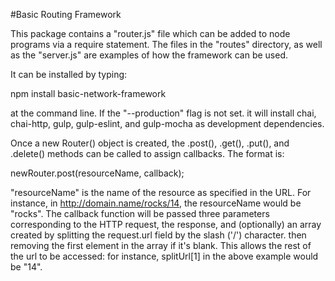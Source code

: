 #Basic Routing Framework

This package contains a "router.js" file which can be added to node programs via a require statement. The files in the "routes" directory, as well as the "server.js" are examples of how the framework can be used.

It can be installed by typing:

npm install basic-network-framework

at the command line. If the "--production" flag is not set. it will install chai, chai-http, gulp, gulp-eslint, and gulp-mocha as development dependencies. 

Once a new Router() object is created, the .post(), .get(), .put(), and .delete() methods can be called to assign callbacks. The format is:

newRouter.post(resourceName, callback);

"resourceName" is the name of the resource as specified in the URL. For instance, in http://domain.name/rocks/14, the resourceName would be "rocks". The callback function will be passed three parameters corresponding to the HTTP request, the response, and (optionally) an array created by splitting the request.url field by the slash ('/') character. then removing the first element in the array if it's blank. This allows the rest of the url to be accessed: for instance, splitUrl[1] in the above example would be "14".